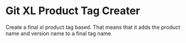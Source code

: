# Git XL Product Tag Creater

Create a final xl product tag based. That means that it adds the product name and version name to a final tag name.
 
